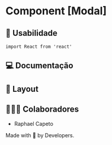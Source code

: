# Component [Modal]


## 🚀 Usabilidade

```react
import React from 'react'
```

## 💻 Documentação


## 🔖 Layout


## 👨🏻‍💻 Colaboradores
- Raphael Capeto

Made with 🖤 by Developers.

